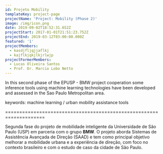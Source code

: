 ```yaml
---
id: Projeto Mobility
templateKey: project-page
projectName: 'Project: Mobility (Phase 2)'
image: /img/icon.png
date: 2019-09-02T18:52:31.652Z
projectStart: 2017-01-01T21:51:23.752Z
projectEnd: 2019-03-12T03:00:00.000Z
featured: '1'
projectMembers:
  - kasdjfljqjjaflkj
  - kajflkjqkjlkjrlwjp
projectFormerMembers:
  - Lucas Oliveira Santos
  - Prof. Dr. Marcio Lobo Netto
---
```

In this second phase of the EPUSP - BMW project cooperation some inference tools using machine learning technologies have been developed and assessed in the Sao Paulo Metropolitan area.

keywords: machine learning / urban mobility assistance tools 

 

\====================================================================

Segunda fase do projeto de mobilidade inteligente da Universidade de São Paulo (USP) em parceria com o grupo **BMW**. O projeto aborda Sistemas de Assistência Avançada de Direção (SAAD) e tem como principal objetivo melhorar a mobilidade urbana e a experiência de direção, com foco no contexto brasileiro e com o estudo de caso da cidade de São Paulo.
